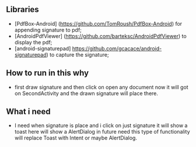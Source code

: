 
## Libraries
- [PdfBox-Android] (https://github.com/TomRoush/PdfBox-Android) for appending signature to pdf;
- [AndroidPdfViewer] (https://github.com/barteksc/AndroidPdfViewer) to display the pdf;
- [android-signaturepad] https://github.com/gcacace/android-signaturepad) to capture the signature;

## How to run in this why
- first draw signature and then click on open any document now it will got on SecondActivity and the drawn signature will place there.

## What i need
- I need when signature is place and i click on just signature it will show a toast here will show a AlertDialog in future need this type of functionality will replace Toast with Intent or maybe AlertDialog.
